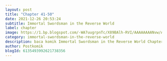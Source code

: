 ```yaml
---
layout: post 
title: "Chapter 41-50"
date: 2021-12-26 20:53:24
subtitle: Immortal Swordsman in the Reverse World
label: chapter
image: https://1.bp.blogspot.com/-WA7uugrpnTc/X89BAlh-RVI/AAAAAAAANvw/AZuMcOe0D10HIcq4Z6q_1r7wff6neayygCLcBGAsYHQ/s72-c/Immortal-Swordsman-in-the-Reverse-World.jpg
category: immortal-swordsman-in-the-reverse-world
description: baca komik Immortal Swordsman in the Reverse World Chapter 41-50 bahasa indonesia 
author: Postkomik
blogId: 6135493992621738356
---
```

